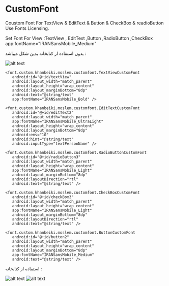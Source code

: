 # CustomFont
 Coustom Font For TextView &amp; EditText &amp; Button &amp; CheckBox &amp; readioButton
 Use Fonts Licensing.
 
 Set Font For View :TextView , EditText ,Button ,RadioButton ,CheckBox app:fontName="IRANSansMobile_Medium"
 
 بدون استفاده از کتابخانه بدین شکل میباشد :
 
 ![alt text](https://github.com/skhanbeiki/CustomFont/blob/master/1.jpg)
 
 ```
<font.custom.khanbeiki.moslem.customfont.TextViewCustomFont
    android:id="@+id/textView"
    android:layout_width="match_parent"
    android:layout_height="wrap_content"
    android:layout_marginBottom="8dp"
    android:text="@string/text"
    app:fontName="IRANSansMobile_Bold" />

<font.custom.khanbeiki.moslem.customfont.EditTextCustomFont
    android:id="@+id/editText2"
    android:layout_width="match_parent"
    app:fontName="IRANSansMobile_UltraLight"
    android:layout_height="wrap_content"
    android:layout_marginBottom="8dp"
    android:ems="10"
    android:hint="@string/text"
    android:inputType="textPersonName" />

<font.custom.khanbeiki.moslem.customfont.RadioButtonCustomFont
    android:id="@+id/radioButton3"
    android:layout_width="match_parent"
    android:layout_height="wrap_content"
    app:fontName="IRANSansMobile_Light"
    android:layout_marginBottom="8dp"
    android:layoutDirection="rtl"
    android:text="@string/text" />

<font.custom.khanbeiki.moslem.customfont.CheckBoxCustomFont
    android:id="@+id/checkBox3"
    android:layout_width="match_parent"
    android:layout_height="wrap_content"
    app:fontName="IRANSansMobile_Light"
    android:layout_marginBottom="8dp"
    android:layoutDirection="rtl"
    android:text="@string/text" />

<font.custom.khanbeiki.moslem.customfont.ButtonCustomFont
    android:id="@+id/button2"
    android:layout_width="match_parent"
    android:layout_height="wrap_content"
    android:layout_marginBottom="8dp"
    app:fontName="IRANSansMobile_Medium"
    android:text="@string/text" />
```

استفاده از کتابخانه :

 ![alt text](https://github.com/skhanbeiki/CustomFont/blob/master/2.jpg)
  ![alt text](https://github.com/skhanbeiki/CustomFont/blob/master/3.jpg)
 
